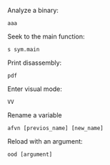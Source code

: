 Analyze a binary:

```
aaa
```

Seek to the main function:

```
s sym.main
```

Print disassembly:

```
pdf
```

Enter visual mode:

```
VV
```

Rename a variable

```
afvn [previos_name] [new_name]
```

Reload with an argument:

```
ood [argument]
```


